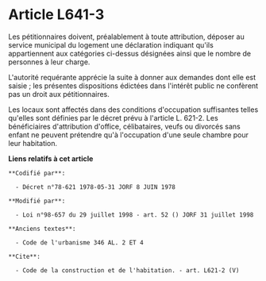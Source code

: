 # Article L641-3

Les pétitionnaires doivent, préalablement à toute attribution, déposer au service municipal du logement une déclaration
indiquant qu'ils appartiennent aux catégories ci-dessus désignées ainsi que le nombre de personnes à leur charge. 

L'autorité requérante apprécie la suite à donner aux demandes dont elle est saisie ; les présentes dispositions édictées dans
l'intérêt public ne confèrent pas un droit aux pétitionnaires. 

Les locaux sont affectés dans des conditions d'occupation suffisantes telles qu'elles sont définies par le décret prévu à
l'article L. 621-2. Les bénéficiaires d'attribution d'office, célibataires, veufs ou divorcés sans enfant ne peuvent
prétendre qu'à l'occupation d'une seule chambre pour leur habitation.

**Liens relatifs à cet article**

	**Codifié par**:

	  - Décret n°78-621 1978-05-31 JORF 8 JUIN 1978

	**Modifié par**:

	  - Loi n°98-657 du 29 juillet 1998 - art. 52 () JORF 31 juillet 1998

	**Anciens textes**:

	  - Code de l'urbanisme 346 AL. 2 ET 4

	**Cite**:

	  - Code de la construction et de l'habitation. - art. L621-2 (V)
